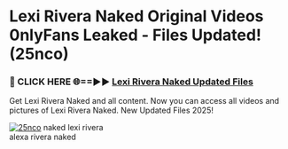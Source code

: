 # Lexi Rivera Naked Original Videos 0nlyFans Leaked - Files Updated! (25nco)

<h3>🔴 CLICK HERE 🌐==►► <a href="https://tinyurl.com/up5wt9bj" rel="nofollow">Lexi Rivera Naked Updated Files</a></h3>

Get Lexi Rivera Naked and all content. Now you can access all videos and pictures of Lexi Rivera Naked. New Updated Files 2025!

[![25nco](https://i.imgur.com/ABiUzMV.gif)](https://tinyurl.com/up5wt9bj)
naked lexi rivera<br>
alexa rivera naked
